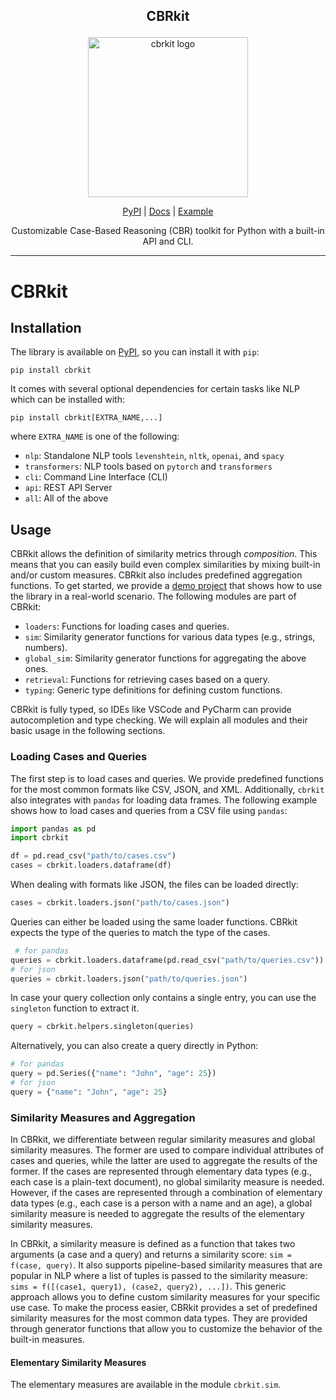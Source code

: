 <!-- markdownlint-disable MD033 MD041 -->
<h2><p align="center">CBRkit</p></h2>
<p align="center">
  <img width="256px" alt="cbrkit logo" src="https://raw.githubusercontent.com/wi2trier/cbrkit/main/assets/logo.png" />
</p>
<p align="center">
  <a href="https://pypi.org/project/cbrkit/">PyPI</a> |
  <a href="https://wi2trier.github.io/cbrkit/">Docs</a> |
  <a href="https://github.com/wi2trier/cbrkit/tree/main/tests/test_retrieve.py">Example</a>
</p>
<p align="center">
  Customizable Case-Based Reasoning (CBR) toolkit for Python with a built-in API and CLI.
</p>

---

# CBRkit

## Installation

The library is available on [PyPI](https://pypi.org/project/cbrkit/), so you can install it with `pip`:

```shell
pip install cbrkit
```

It comes with several optional dependencies for certain tasks like NLP which can be installed with:

```shell
pip install cbrkit[EXTRA_NAME,...]
```

where `EXTRA_NAME` is one of the following:

- `nlp`: Standalone NLP tools `levenshtein`, `nltk`, `openai`, and `spacy`
- `transformers`: NLP tools based on `pytorch` and `transformers`
- `cli`: Command Line Interface (CLI)
- `api`: REST API Server
- `all`: All of the above

## Usage

CBRkit allows the definition of similarity metrics through _composition_.
This means that you can easily build even complex similarities by mixing built-in and/or custom measures.
CBRkit also includes predefined aggregation functions.
To get started, we provide a [demo project](https://github.com/wi2trier/cbrkit-demo) that shows how to use the library in a real-world scenario.
The following modules are part of CBRkit:

- `loaders`: Functions for loading cases and queries.
- `sim`: Similarity generator functions for various data types (e.g., strings, numbers).
- `global_sim`: Similarity generator functions for aggregating the above ones.
- `retrieval`: Functions for retrieving cases based on a query.
- `typing`: Generic type definitions for defining custom functions.

CBRkit is fully typed, so IDEs like VSCode and PyCharm can provide autocompletion and type checking.
We will explain all modules and their basic usage in the following sections.

### Loading Cases and Queries

The first step is to load cases and queries.
We provide predefined functions for the most common formats like CSV, JSON, and XML.
Additionally, `cbrkit` also integrates with `pandas` for loading data frames.
The following example shows how to load cases and queries from a CSV file using `pandas`:

```python
import pandas as pd
import cbrkit

df = pd.read_csv("path/to/cases.csv")
cases = cbrkit.loaders.dataframe(df)
```

When dealing with formats like JSON, the files can be loaded directly:

```python
cases = cbrkit.loaders.json("path/to/cases.json")
```

Queries can either be loaded using the same loader functions.
CBRkit expects the type of the queries to match the type of the cases.

```python
 # for pandas
queries = cbrkit.loaders.dataframe(pd.read_csv("path/to/queries.csv"))
# for json
queries = cbrkit.loaders.json("path/to/queries.json")
```

In case your query collection only contains a single entry, you can use the `singleton` function to extract it.

```python
query = cbrkit.helpers.singleton(queries)
```

Alternatively, you can also create a query directly in Python:

```python
# for pandas
query = pd.Series({"name": "John", "age": 25})
# for json
query = {"name": "John", "age": 25}
```

### Similarity Measures and Aggregation

In CBRkit, we differentiate between regular similarity measures and global similarity measures.
The former are used to compare individual attributes of cases and queries, while the latter are used to aggregate the results of the former.
If the cases are represented through elementary data types (e.g., each case is a plain-text document), no global similarity measure is needed.
However, if the cases are represented through a combination of elementary data types (e.g., each case is a person with a name and an age), a global similarity measure is needed to aggregate the results of the elementary similarity measures.

In CBRkit, a similarity measure is defined as a function that takes two arguments (a case and a query) and returns a similarity score: `sim = f(case, query)`.
It also supports pipeline-based similarity measures that are popular in NLP where a list of tuples is passed to the similarity measure: `sims = f([(case1, query1), (case2, query2), ...])`.
This generic approach allows you to define custom similarity measures for your specific use case.
To make the process easier, CBRkit provides a set of predefined similarity measures for the most common data types.
They are provided through generator functions that allow you to customize the behavior of the built-in measures.

#### Elementary Similarity Measures

The elementary measures are available in the module `cbrkit.sim`.
